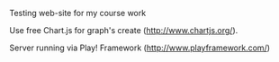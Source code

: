 Testing web-site for my course work

Use free Chart.js for graph's create (http://www.chartjs.org/).

Server running via Play! Framework (http://www.playframework.com/)
